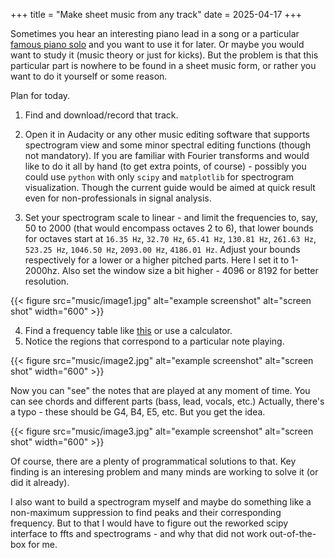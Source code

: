 +++
title = "Make sheet music from any track"
date = 2025-04-17
+++

Sometimes you hear an interesting piano lead in a song or a particular [famous piano solo](https://www.youtube.com/watch?v=3MufzuaKfZg) and you want to use it for later. Or maybe you would want to study it (music theory or just for kicks). But the problem is that this particular part is nowhere to be found in a sheet music form, or rather you want to do it yourself or some reason.

Plan for today.

1. Find and download/record that track.

2. Open it in Audacity or any other music editing software that supports spectrogram view and some minor spectral editing functions (though not mandatory). If you are familiar with Fourier transforms and would like to do it all by hand (to get extra points, of course) - possibly you could use `python` with only `scipy` and `matplotlib` for spectrogram visualization. Though the current guide would be aimed at quick result even for non-professionals in signal analysis.

3. Set your spectrogram scale to linear - and limit the frequencies to, say, 50 to 2000 (that would encompass octaves 2 to 6), that lower bounds for octaves start at `16.35 Hz`, `32.70 Hz`, `65.41 Hz`, `130.81 Hz`, `261.63 Hz`, `523.25 Hz`, `1046.50 Hz`, `2093.00 Hz`, `4186.01 Hz`. Adjust your bounds respectively for a lower or a higher pitched parts. Here I set it to 1-2000hz. Also set the window size a bit higher - 4096 or 8192 for better resolution.


{{< figure src="music/image1.jpg" alt="example screenshot"  alt="screen shot" width="600" >}}

4. Find a frequency table like [this](https://mixbutton.com/music-tools/frequency-and-pitch/music-note-to-frequency-chart) or use a calculator.
5. Notice the regions that correspond to a particular note playing. 

{{< figure src="music/image2.jpg" alt="example screenshot"  alt="screen shot" width="600" >}}

Now you can "see" the notes that are played at any moment of time. You can see chords and different parts (bass, lead, vocals, etc.) Actually, there's a typo - these should be G4, B4, E5, etc. But you get the idea.

{{< figure src="music/image3.jpg" alt="example screenshot"  alt="screen shot" width="600" >}}

Of course, there are a plenty of programmatical solutions to that. Key finding is an interesing problem and many minds are working to solve it (or did it already). 

I also want to build a spectrogram myself and maybe do something like a non-maximum suppression to find peaks and their corresponding frequency. But to that I would have to figure out the reworked scipy interface to ffts and spectrograms - and why that did not work out-of-the-box for me. 



